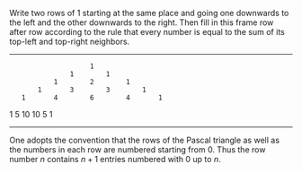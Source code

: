 Write two rows of $1$ starting at the same place and going one downwards
to the left and the other downwards to the right. Then fill in this
frame row after row according to the rule that every number is equal to
the sum of its top-left and top-right neighbors.

  --- --- --- --- ---- --- ---- --- --- --- ---
                        1                   
                   1        1               
               1        2        1          
           1       3        3        1      
       1       4        6        4       1  
   1       5       10       10       5       1
                                            
  --- --- --- --- ---- --- ---- --- --- --- ---

One adopts the convention that the rows of the Pascal triangle as well
as the numbers in each row are numbered starting from $0$. Thus the row
number $n$ contains $n+1$ entries numbered with $0$ up to $n$.
